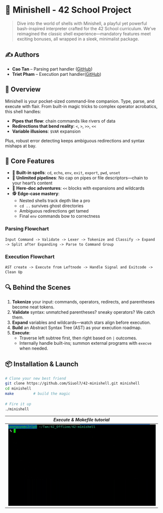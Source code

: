 # 🚀 Minishell - 42 School Project

> Dive into the world of shells with Minishell, a playful yet powerful bash-inspired interpreter crafted for the 42 School curriculum. We’ve reimagined the classic shell experience—mandatory features meet exciting bonuses, all wrapped in a sleek, minimalist package.

## ✍️ Authors

- **Cao Tan** – Parsing part handler ([GitHub](https://github.com/Siuol7))
- **Triet Pham** – Execution part handler([GitHub](https://github.com/hihi-louis))

## 🎯 Overview

Minishell is your pocket-sized command-line companion. Type, parse, and execute with flair. From built-in magic tricks to complex operator acrobatics, this shell handles:

- **Pipes that flow**: chain commands like rivers of data
- **Redirections that bend reality**: `<`, `>`, `>>`, `<<`
- **Variable illusions**: `$VAR` expansion

Plus, robust error detecting keeps ambiguous redirections and syntax mishaps at bay.

## 🌟 Core Features

- 🎩 **Built-in spells**: `cd`, `echo`, `env`, `exit`, `export`, `pwd`, `unset`
- 🔄 **Unlimited pipelines**: No cap on pipes or file descriptors—chain to your heart’s content
- 📜 **Here-doc adventures**: `<<` blocks with expansions and wildcards
- 🕵️ **Edge-case mastery**:
  - Nested shells track depth like a pro
  - `cd ..` survives ghost directories
  - Ambiguous redirections get tamed
  - Final `env` commands bow to correctness

### Parsing Flowchart

~~~text
Input Command -> Validate -> Lexer -> Tokenize and Classify -> Expand -> Split after Expanding -> Parse to Command Group
~~~

### Execution Flowchart

~~~text
AST create -> Execute from Leftnode -> Handle Signal and Exitcode -> Clean Up
~~~
## 🔍 Behind the Scenes

1. **Tokenize** your input: commands, operators, redirects, and parentheses become neat tokens.
2. **Validate** syntax: unmatched parentheses? sneaky operators? We catch them.
3. **Expand** variables and wildcards—watch stars align before execution.
4. **Build** an Abstract Syntax Tree (AST) as your execution roadmap.
5. **Execute**:
   - Traverse left subtree first, then right based on `|` outcomes.
   - Internally handle built-ins; summon external programs with `execve` when needed.

## 📦 Installation & Launch

```bash
# Clone your new best friend
git clone https://github.com/Siuol7/42-minishell.git minishell
cd minishell
make         # build the magic

# Fire it up
./minishell
```

| ***Execute & Makefile tutorial*** |
|-----------|
| <img src="https://github.com/Siuol7/Project-Overview/blob/main/assets/minishell.gif" width="600"/> |
